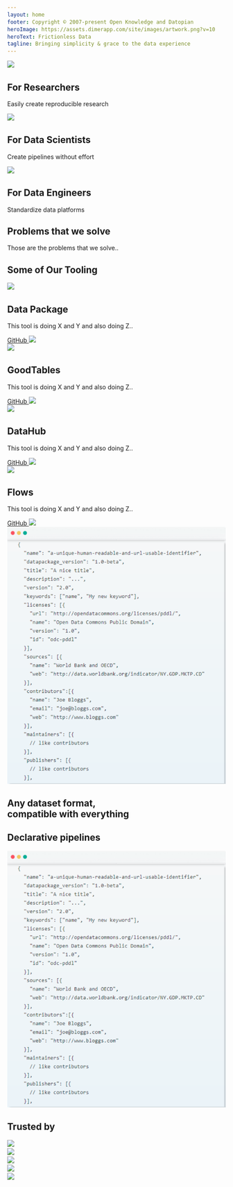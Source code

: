 ```yaml
---
layout: home
footer: Copyright © 2007-present Open Knowledge and Datopian
heroImage: https://assets.dimerapp.com/site/images/artwork.png?v=10
heroText: Frictionless Data
tagline: Bringing simplicity & grace to the data experience
---
```


<div class="flex flex-row flex-wrap">
  <div class="w-1/3 mx-auto">
    <div class="text-gray-800 text-right p-24">
      <img class="w-64 mx-auto py-12" src="https://image.freepik.com/free-vector/scientific-team-work-research-laboratory_82574-9216.jpg"></img>
      <h2 class="text-2xl">For Researchers</h2>
      <p class="text-gray-800 text-xl pt-2 font-light">Easily create reproducible research</p>
    </div>
  </div>
  <div class="w-1/3 mx-auto">
    <div class="text-gray-800 text-center p-24">
      <img class="w-64 mx-auto py-12" src="https://image.freepik.com/free-vector/scientific-team-work-research-laboratory_82574-9216.jpg"></img>
      <h2 class="text-2xl">For Data Scientists</h2>
      <p class="text-gray-800 text-xl pt-2 font-light">Create pipelines without effort</p>
    </div>
  </div>
  <div class="w-1/3 mx-auto">
    <div class="text-gray-800 text-left p-24">
      <img class="w-64 mx-auto py-12" src="https://image.freepik.com/free-vector/scientific-team-work-research-laboratory_82574-9216.jpg"></img>
      <h2 class="text-2xl">For Data Engineers</h2>
      <p class="text-gray-800 text-xl pt-2 font-light">Standardize data platforms</p>
    </div>
  </div>
</div>

<div class="banner problems pt-12 pb-24">
  <h2 class="text-3xl pt-16">
    Problems that we solve
  </h2>
  <p class="description text-lg font-light pt-4">Those are the problems that we solve..</p>
  <JobsDiagram></JobsDiagram>
</div>

<div class="banner py-24">
  <h2 class="text-3xl">Some of Our Tooling</h2>
  <div class="banner flex flex-row flex-wrap pt-12">
    <div class="w-1/4 text-right mx-auto p-8">
      <img class="w-40 mx-auto py-12" src="https://emojipedia-us.s3.dualstack.us-west-1.amazonaws.com/thumbs/240/apple/237/package_1f4e6.png"></img>
      <h2 class="text-xl">Data Package</h2>
      <p class="text-lg font-light pt-4">This tool is doing X and Y and also doing Z..</p>
      <a href="www.github.com" class="text-blue-500">GitHub <img src="https://image.flaticon.com/icons/png/512/724/724827.png" class="w-4 h-4 inline"/></a>
    </div>
      <div class="w-1/4 mx-auto text-center p-8">
      <img class="w-40 mx-auto py-12" src="https://emojipedia-us.s3.dualstack.us-west-1.amazonaws.com/thumbs/240/apple/237/input-symbol-for-numbers_1f522.png"></img>
      <h2 class="text-xl">GoodTables</h2>
      <p class="text-lg font-light pt-4">This tool is doing X and Y and also doing Z..</p>
      <a href="www.github.com" class="text-blue-500">GitHub <img src="https://image.flaticon.com/icons/png/512/724/724827.png" class="w-4 h-4 inline"/></a>
    </div>
      <div class="w-1/4 mx-auto text-center p-8">
      <img class="w-40 mx-auto py-12" src="https://datahub.io/static/img/datahub-cube-edited.svg"></img>
      <h2 class="text-xl">DataHub</h2>
      <p class="text-lg font-light pt-4">This tool is doing X and Y and also doing Z..</p>
      <a href="www.github.com" class="text-blue-500">GitHub <img src="https://image.flaticon.com/icons/png/512/724/724827.png" class="w-4 h-4 inline"/></a>
    </div>
      <div class="w-1/4 mx-auto text-left p-8">
      <img class="w-40 mx-auto py-12" src="https://emojipedia-us.s3.dualstack.us-west-1.amazonaws.com/thumbs/240/apple/237/alembic_2697.png"></img>
      <h2 class="text-xl">Flows</h2>
      <p class="text-lg font-light pt-4">This tool is doing X and Y and also doing Z..</p>
      <a href="www.github.com" class="text-blue-500">GitHub <img src="https://image.flaticon.com/icons/png/512/724/724827.png" class="w-4 h-4 inline"/></a>
    </div>
  </div>
</div>

<div class="banner pt-24 pb-40 ">
  <div class="flex flex-row flex-wrap mx-auto">
    <div class="w-1/2">
      <img src="/jsonnnnn.png" class="shadow-xl"/>
    </div>
    <div class="w-1/2 pl-20">
      <h2 class="text-3xl font-light pt-12 pb-4">Any dataset format,<br> compatible with everything </h2>
    </div>
  </div>
</div>

<div class="banner pt-12 pb-40 ">
  <div class="flex flex-row flex-wrap mx-auto text-right">
    <div class="w-1/2 pr-20">
      <h2 class="text-3xl font-light pt-12 pb-4">Declarative pipelines</h2>
    </div>
    <div class="w-1/2">
      <img src="/jsonnnnn.png" class="shadow-xl"/>
    </div>
  </div>
</div>

<div class="banner py-24">
  <h2 class="text-3xl">Trusted by</h2>
  <div class="banner flex flex-row flex-wrap mx-40">
    <div class="w-1/5 mx-auto py-12">
      <img class="w-32 mx-auto py-16" src="https://upload.wikimedia.org/wikipedia/commons/7/7c/Kaggle_logo.png"></img>
    </div>
    <div class="w-1/5 mx-auto py-12">
      <img class="w-64 mx-auto py-16" src="https://numfocus.org/wp-content/uploads/2016/07/pandas-logo-300.png"></img>
    </div>
    <div class="w-1/5 mx-auto py-12">
      <img class="w-32 mx-auto py-16" src="https://upload.wikimedia.org/wikipedia/commons/7/7c/Kaggle_logo.png"></img>
    </div>
    <div class="w-1/5 mx-auto py-12">
      <img class="w-64 mx-auto py-16" src="https://numfocus.org/wp-content/uploads/2016/07/pandas-logo-300.png"></img>
    </div>
    <div class="w-1/5 mx-auto py-12">
      <img class="w-32 mx-auto py-16" src="https://upload.wikimedia.org/wikipedia/commons/7/7c/Kaggle_logo.png"></img>
    </div>
    </div>
  </div>
</div>

</div>

</div>


<script>
import JobsDiagram from "@theme/components/JobsDiagram.vue";

export default {
  components: { JobsDiagram }
};
</script>

